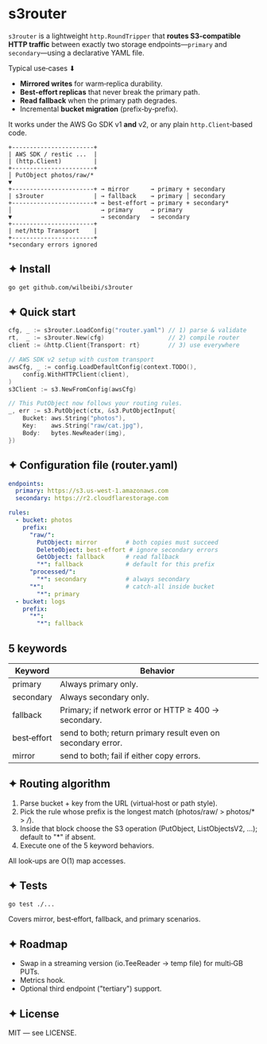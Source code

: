 # s3router

`s3router` is a lightweight `http.RoundTripper` that **routes S3‑compatible HTTP traffic** between exactly two storage endpoints—`primary` and `secondary`—using a declarative YAML file.

Typical use‑cases ⬇
* **Mirrored writes** for warm‑replica durability.
* **Best‑effort replicas** that never break the primary path.
* **Read fallback** when the primary path degrades.
* Incremental **bucket migration** (prefix‑by‑prefix).

It works under the AWS Go SDK v1 **and** v2, or any plain `http.Client`‑based code.

```
+-----------------------+
| AWS SDK / restic ...  |
| (http.Client)         |
+-----------------------+
│ PutObject photos/raw/*
▼
+-----------------------+ → mirror      → primary + secondary
| s3router              | → fallback    → primary │ secondary
+-----------------------+ → best-effort → primary + secondary*
│                         → primary     → primary
▼                         → secondary   → secondary
+-----------------------+
| net/http Transport    |
+-----------------------+
*secondary errors ignored
```

## ✦ Install

```bash
go get github.com/wilbeibi/s3router
```

## ✦ Quick start

```go
cfg, _ := s3router.LoadConfig("router.yaml") // 1) parse & validate
rt,  _ := s3router.New(cfg)                  // 2) compile router
client := &http.Client{Transport: rt}        // 3) use everywhere

// AWS SDK v2 setup with custom transport
awsCfg, _ := config.LoadDefaultConfig(context.TODO(),
    config.WithHTTPClient(client),
)
s3Client := s3.NewFromConfig(awsCfg) 

// This PutObject now follows your routing rules.
_, err := s3.PutObject(ctx, &s3.PutObjectInput{
    Bucket: aws.String("photos"),
    Key:    aws.String("raw/cat.jpg"),
    Body:   bytes.NewReader(img),
})
```

## ✦ Configuration file (router.yaml)

```yaml
endpoints:
  primary: https://s3.us-west-1.amazonaws.com
  secondary: https://r2.cloudflarestorage.com

rules:
  - bucket: photos
    prefix:
      "raw/":
        PutObject: mirror        # both copies must succeed
        DeleteObject: best-effort # ignore secondary errors
        GetObject: fallback      # read fallback
        "*": fallback            # default for this prefix
      "processed/":
        "*": secondary           # always secondary
      "*":                       # catch-all inside bucket
        "*": primary
  - bucket: logs
    prefix:
      "*":
        "*": fallback
```

## 5 keywords

| Keyword     | Behavior                                                     |
| ----------- | ------------------------------------------------------------ |
| primary     | Always primary only.                                         |
| secondary   | Always secondary only.                                       |
| fallback    | Primary; if network error or HTTP ≥ 400 → secondary.         |
| best‑effort | send to both; return primary result even on secondary error. |
| mirror      | send to both; fail if either copy errors.                    |

## ✦ Routing algorithm

1. Parse bucket + key from the URL (virtual‑host or path style).
2. Pick the rule whose prefix is the longest match (photos/raw/ > photos/* > */*).
3. Inside that block choose the S3 operation (PutObject, ListObjectsV2, …); default to "*" if absent.
4. Execute one of the 5 keyword behaviors.

All look‑ups are O(1) map accesses.


## ✦ Tests

```bash
go test ./...
```

Covers mirror, best‑effort, fallback, and primary scenarios.

## ✦ Roadmap

- Swap in a streaming version (io.TeeReader → temp file) for multi‑GB PUTs.
- Metrics hook.
- Optional third endpoint ("tertiary") support.

## ✦ License

MIT — see LICENSE.
